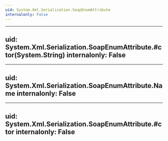 ```yaml
---
uid: System.Xml.Serialization.SoapEnumAttribute
internalonly: False
---
```


---
uid: System.Xml.Serialization.SoapEnumAttribute.#ctor(System.String)
internalonly: False
---

---
uid: System.Xml.Serialization.SoapEnumAttribute.Name
internalonly: False
---

---
uid: System.Xml.Serialization.SoapEnumAttribute.#ctor
internalonly: False
---
